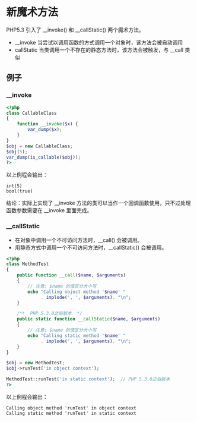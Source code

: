 # 新魔术方法

PHP5.3 引入了 __invoke() 和 __callStatic() 两个魔术方法。

- __invoke 当尝试以调用函数的方式调用一个对象时，该方法会被自动调用
- callStatic 当类调用一个不存在的静态方法时，该方法会被触发，与 __call 类似

## 例子

### __invoke

```php
<?php
class CallableClass 
{
    function __invoke($x) {
        var_dump($x);
    }
}
$obj = new CallableClass;
$obj(5);
var_dump(is_callable($obj));
?> 
```

以上例程会输出：

```
int(5)
bool(true)
```

结论：实际上实现了 __invoke 方法的类可以当作一个回调函数使用，只不过处理函数参数需要在 __invoke 里面完成。

### __callStatic

- 在对象中调用一个不可访问方法时，__call() 会被调用。 
- 用静态方式中调用一个不可访问方法时，__callStatic() 会被调用。 

```php
<?php
class MethodTest 
{
    public function __call($name, $arguments) 
    {
        // 注意: $name 的值区分大小写
        echo "Calling object method '$name' "
             . implode(', ', $arguments). "\n";
    }

    /**  PHP 5.3.0之后版本  */
    public static function __callStatic($name, $arguments) 
    {
        // 注意: $name 的值区分大小写
        echo "Calling static method '$name' "
             . implode(', ', $arguments). "\n";
    }
}

$obj = new MethodTest;
$obj->runTest('in object context');

MethodTest::runTest('in static context');  // PHP 5.3.0之后版本
?> 
```

以上例程会输出：

```
Calling object method 'runTest' in object context
Calling static method 'runTest' in static context
```



